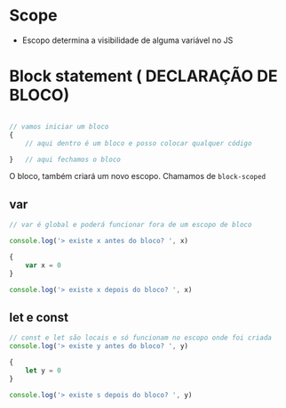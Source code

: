 # Scope 

* Escopo determina a visibilidade de alguma variável no JS

# Block statement ( DECLARAÇÃO DE BLOCO)
```js

// vamos iniciar um bloco
{
    // aqui dentro é um bloco e posso colocar qualquer código

}   // aqui fechamos o bloco
```

O bloco, também criará um novo escopo. Chamamos de `block-scoped`




## var
```js
// var é global e poderá funcionar fora de um escopo de bloco

console.log('> existe x antes do bloco? ', x)

{
    var x = 0
}

console.log('> existe x depois do bloco? ', x)
```


## let e const
```js
// const e let são locais e só funcionam no escopo onde foi criada
console.log('> existe y antes do bloco? ', y)

{
    let y = 0
}

console.log('> existe s depois do bloco? ', y)